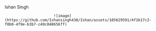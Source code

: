 Ishan Singh

                          ![image](https://github.com/Ishansingh438/Ishan/assets/105629591/4f1b17c2-f0b0-4f9e-b3b7-c49c848656ff)


